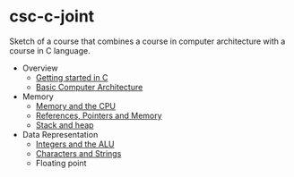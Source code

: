 # csc-c-joint

Sketch of a course that combines a course in computer architecture with a course in C language. 

- Overview
  - [Getting started in C](https://github.com/csc-courses/csc-c-joint/blob/main/hello-world/hello-world.ipynb)
  - [Basic Computer Architecture](https://github.com/csc-courses/csc-c-joint/blob/main/architecture/basic-architecture.ipynb)
- Memory
  - [Memory and the CPU](https://github.com/csc-courses/csc-c-joint/blob/main/bits-and-bytes/bit-bytes-integers.ipynb)
  - [References, Pointers and Memory](https://github.com/csc-courses/csc-c-joint/blob/main/architecture/references-and-pointers.ipynb)
  - [Stack and heap](https://github.com/csc-courses/csc-c-joint/blob/main/memory/stack-and-heap.ipynb)
- Data Representation
  - [Integers and the ALU](https://github.com/csc-courses/csc-c-joint/blob/main/integer-representation/integer-representation.ipynb)
  - [Characters and Strings](https://github.com/csc-courses/csc-c-joint/tree/main/character-representation)
  - Floating point

